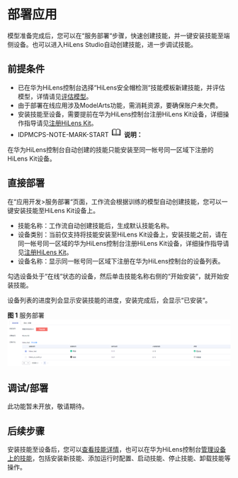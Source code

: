 # 部署应用<a name="hilens_02_0135"></a>

模型准备完成后，您可以在“服务部署“步骤，快速创建技能，并一键安装技能至端侧设备。也可以进入HiLens Studio自动创建技能，进一步调试技能。

## 前提条件<a name="section4105359174714"></a>

-   已在华为HiLens控制台选择“HiLens安全帽检测“技能模板新建技能，并评估模型，详情请见[评估模型](评估模型.md)。
-   由于部署在线应用涉及ModelArts功能，需消耗资源，要确保账户未欠费。
-   安装技能至设备，需要提前在华为HiLens控制台注册HiLens Kit设备，详细操作指导请见[注册HiLens Kit](https://support.huaweicloud.com/usermanual-hilens/hilens_02_0048.html)。
-   IDPMCPS-NOTE-MARK-START
![](public_sys-resources/icon-note.gif) **说明：** 

在华为HiLens控制台自动创建的技能只能安装至同一帐号同一区域下注册的HiLens Kit设备。




## 直接部署<a name="section327117111317"></a>

在“应用开发\>服务部署“页面，工作流会根据训练的模型自动创建技能，您可以一键安装技能至HiLens Kit设备上。

-   技能名称：工作流自动创建技能后，生成默认技能名称。
-   设备类别：当前仅支持将技能安装至HiLens Kit设备上，安装技能之前，请在同一帐号同一区域的华为HiLens控制台注册HiLens Kit设备，详细操作指导请见[注册HiLens Kit](https://support.huaweicloud.com/usermanual-hilens/hilens_02_0048.html)。
-   设备名称：显示同一帐号同一区域下注册在华为HiLens控制台的设备列表。

勾选设备处于“在线“状态的设备，然后单击技能名称右侧的“开始安装“，就开始安装技能。

设备列表的进度列会显示安装技能的进度，安装完成后，会显示“已安装“。

**图 1**  服务部署<a name="zh-cn_topic_0277820479_fig561405019369"></a>  
![](figures/服务部署.png "服务部署")

## 调试/部署<a name="section5557122416412"></a>

此功能暂未开放，敬请期待。

## 后续步骤<a name="section810710492480"></a>

安装技能至设备后，您可以[查看技能详情](查看技能详情.md)，也可以在华为HiLens控制台[管理设备上的技能](https://support.huaweicloud.com/usermanual-hilens/hilens_02_0009.html)，包括安装新技能、添加运行时配置、启动技能、停止技能、卸载技能等操作。

